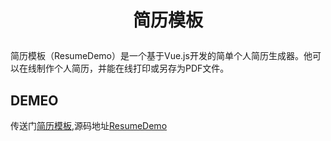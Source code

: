 # <p align="center">简历模板</p> #
简历模板（ResumeDemo）是一个基于Vue.js开发的简单个人简历生成器。他可以在线制作个人简历，并能在线打印或另存为PDF文件。
## DEMEO 
传送门[简历模板](http://XBC125905.github.io/ResumeDemo),源码地址[ResumeDemo](https://github.com/XBC125905/ResumeDemo)


